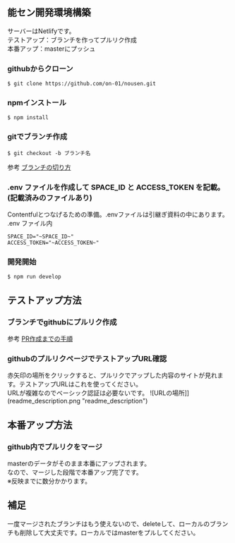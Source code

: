
## 能セン開発環境構築
サーバーはNetlifyです。<br>
テストアップ：ブランチを作ってプルリク作成<br>
本番アップ：masterにプッシュ

### githubからクローン
```
$ git clone https://github.com/on-01/nousen.git
```

### npmインストール
```
$ npm install
```

### gitでブランチ作成
```
$ git checkout -b ブランチ名
```
参考
[ブランチの切り方](https://github.com/mikutaniguchi/portfolio_site/wiki/%E3%83%96%E3%83%A9%E3%83%B3%E3%83%81%E3%81%AE%E5%88%87%E3%82%8A%E6%96%B9)

### .env ファイルを作成して SPACE_ID と ACCESS_TOKEN を記載。(記載済みのファイルあり)
Contentfulとつなげるための準備。.envファイルは引継ぎ資料の中にあります。<br>
.env ファイル内
```
SPACE_ID="~SPACE_ID~"
ACCESS_TOKEN="~ACCESS_TOKEN~"
```

### 開発開始
```
$ npm run develop
```


## テストアップ方法


### ブランチでgithubにプルリク作成
参考
[PR作成までの手順](https://github.com/mikutaniguchi/portfolio_site/wiki/PR%E4%BD%9C%E6%88%90%E3%81%BE%E3%81%A7%E3%81%AE%E6%89%8B%E9%A0%86)

### githubのプルリクページでテストアップURL確認
赤矢印の場所をクリックすると、プルリクでアップした内容のサイトが見れます。テストアップURLはこれを使ってください。<br>
URLが複雑なのでベーシック認証は必要ないです。
![URLの場所]](readme_description.png "readme_description")


## 本番アップ方法

### github内でプルリクをマージ
masterのデータがそのまま本番にアップされます。<br>
なので、マージした段階で本番アップ完了です。<br>
※反映までに数分かかります。

## 補足
一度マージされたブランチはもう使えないので、deleteして、ローカルのブランチも削除して大丈夫です。ローカルではmasterをプルしてください。

